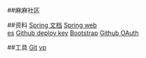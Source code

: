 ##麻麻社区

##资料
[Spring 文档](https://spring.io/guides)
[Spring web](http://projects.spring.io/spring-boot/#quick-start)   
[es](https://elasticsearch.cn/explore)
[Github deploy key](https://developer.github.com/v3/guides/managing-deploy-keys/#deploy-keys)
[Bootstrap](https://v3.bootcss.com/getting-started)
[Github OAuth](https://developer.github.com/apps/building-oauth-apps/creating-an-oauth-app/)


##工具
[Git](https://git-scm.com/download)
[vp](1233) 